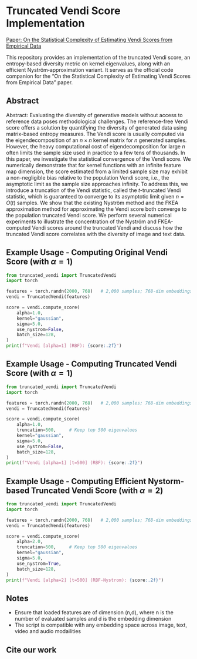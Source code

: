 # Truncated Vendi Score Implementation

[Paper: On the Statistical Complexity of Estimating Vendi Scores from Empirical Data](https://arxiv.org/abs/2410.21719)
 
This repository provides an implementation of the truncated Vendi score, an entropy‐based diversity metric on kernel eigenvalues, along with an efficient Nyström‐approximation variant. It serves as the official code companion for the “On the Statistical Complexity of Estimating Vendi Scores from Empirical Data” paper.

## Abstract
Abstract: Evaluating the diversity of generative models without access to reference data poses methodological challenges. The reference-free Vendi score offers a solution by quantifying the diversity of generated data using matrix-based entropy measures. The Vendi score is usually computed via the eigendecomposition of an $n \times n$ kernel matrix for $n$ generated samples. However, the heavy computational cost of eigendecomposition for large $n$ often limits the sample size used in practice to a few tens of thousands. In this paper, we investigate the statistical convergence of the Vendi score. We numerically demonstrate that for kernel functions with an infinite feature map dimension, the score estimated from a limited sample size may exhibit a non-negligible bias relative to the population Vendi score, i.e., the asymptotic limit as the sample size approaches infinity. To address this, we introduce a truncation of the Vendi statistic, called the $t$-truncated Vendi statistic, which is guaranteed to converge to its asymptotic limit given $n=O(t)$ samples. We show that the existing Nyström method and the FKEA approximation method for approximating the Vendi score both converge to the population truncated Vendi score. We perform several numerical experiments to illustrate the concentration of the Nyström and FKEA-computed Vendi scores around the truncated Vendi and discuss how the truncated Vendi score correlates with the diversity of image and text data.

## Example Usage - Computing Original Vendi Score (with $\alpha=1$)
```python
from truncated_vendi import TruncatedVendi
import torch

features = torch.randn(2000, 768)   # 2,000 samples; 768-dim embeddings
vendi = TruncatedVendi(features)

score = vendi.compute_score(
    alpha=1.0,
    kernel="gaussian",
    sigma=5.0,
    use_nystrom=False,
    batch_size=128,
)
print(f"Vendi [alpha=1] (RBF): {score:.2f}")
```

## Example Usage - Computing Truncated Vendi Score (with $\alpha=1$)
```python
from truncated_vendi import TruncatedVendi
import torch

features = torch.randn(2000, 768)   # 2,000 samples; 768-dim embeddings
vendi = TruncatedVendi(features)

score = vendi.compute_score(
    alpha=1.0,
    truncation=500,     # Keep top 500 eigenvalues
    kernel="gaussian",
    sigma=5.0,
    use_nystrom=False,
    batch_size=128,
)
print(f"Vendi [alpha=1] [t=500] (RBF): {score:.2f}")
```

## Example Usage - Computing Efficient Nystorm-based Truncated Vendi Score (with $\alpha=2$)
```python
from truncated_vendi import TruncatedVendi
import torch

features = torch.randn(2000, 768)   # 2,000 samples; 768-dim embeddings
vendi = TruncatedVendi(features)

score = vendi.compute_score(
    alpha=2.0,
    truncation=500,     # Keep top 500 eigenvalues
    kernel="gaussian",
    sigma=5.0,
    use_nystrom=True,
    batch_size=128,
)
print(f"Vendi [alpha=2] [t=500] (RBF-Nystrom): {score:.2f}")
```


## Notes
- Ensure that loaded features are of dimension (n,d), where n is the number of evaluated samples and d is the embedding dimension
- The script is compatible with any embedding space across image, text, video and audio modailities

## Cite our work
